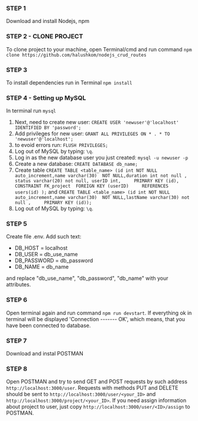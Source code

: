 ### STEP 1
Download and install  Nodejs, npm
### STEP 2 - CLONE PROJECT
To clone project to your machine, open Terminal/cmd and run command `npm clone https://github.com/halushkom/nodejs_crud_routes `
### STEP 3
To install dependencies run in Terminal `npm install`
### STEP 4 - Setting up MySQL
In terminal run `mysql`
1. Next, need to create new user: `CREATE USER 'newuser'@'localhost' IDENTIFIED BY 'password';`
2. Add privileges for new user: `GRANT ALL PRIVILEGES ON * . * TO 'newuser'@'localhost';`
3. to evoid errors run: `FLUSH PRIVILEGES;`
4. Log out of MySQL by typing: `\q`.
5. Log in as the new database user you just created: `mysql -u newuser -p`
6. Create a new database: `CREATE DATABASE db_name;`
7. Create table `CREATE TABLE <table_name> (id int NOT NULL auto_increment,name varchar(30)  NOT NULL,duration int not null , status varchar(20) not null, userID int,     PRIMARY KEY (id),     CONSTRAINT FK_project  FOREIGN KEY (userID)     REFERENCES users(id) );` and `CREATE TABLE <table_name> (id int NOT NULL auto_increment,name varchar(30)  NOT NULL,lastName varchar(30) not null ,     PRIMARY KEY (id));`
8. Log out of MySQL by typing: `\q`.
### STEP 5
Create file .env. Add such text:
* DB_HOST = localhost
* DB_USER = db_use_name
* DB_PASSWORD = db_password
* DB_NAME = db_name

and replace "db_use_name", "db_password", "db_name"  with your attributes.
### STEP 6
Open terminal again and run command `npm run devstart`. If everything ok in terminal will be displayed 'Connection ------- OK', which means, that you have been connected to database.
### STEP 7
Download and instal POSTMAN
### STEP 8
Open POSTMAN and try to send GET and POST requests by such address `http://localhost:3000/user`. Requests with methods PUT and DELETE should be sent to `http://localhost:3000/user/<your_ID>` and `http://localhost:3000/project/<your_ID>`. If you need assign information about project to user, just copy `http://localhost:3000/user/<ID>/assign` to POSTMAN.